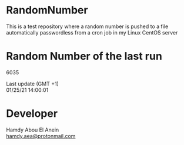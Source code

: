 # RandomNumber    
This is a test repository where a random number is pushed to a file automatically passwordless from a cron job in my Linux CentOS server    
# Random Number of the last run   
6035
      
Last update (GMT +1)    
01/25/21 14:00:01
# Developer    
Hamdy Abou El Anein   
hamdy.aea@protonmail.com
